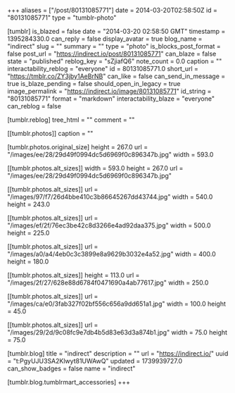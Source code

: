 +++
aliases = ["/post/80131085771"]
date = 2014-03-20T02:58:50Z
id = "80131085771"
type = "tumblr-photo"

[tumblr]
is_blazed = false
date = "2014-03-20 02:58:50 GMT"
timestamp = 1395284330.0
can_reply = false
display_avatar = true
blog_name = "indirect"
slug = ""
summary = ""
type = "photo"
is_blocks_post_format = false
post_url = "https://indirect.io/post/80131085771"
can_blaze = false
state = "published"
reblog_key = "sZjiafQ6"
note_count = 0.0
caption = ""
interactability_reblog = "everyone"
id = 80131085771.0
short_url = "https://tmblr.co/ZY3jby1AeBrNB"
can_like = false
can_send_in_message = true
is_blaze_pending = false
should_open_in_legacy = true
image_permalink = "https://indirect.io/image/80131085771"
id_string = "80131085771"
format = "markdown"
interactability_blaze = "everyone"
can_reblog = false

[tumblr.reblog]
tree_html = ""
comment = ""

[[tumblr.photos]]
caption = ""

[tumblr.photos.original_size]
height = 267.0
url = "/images/ee/28/29d49f0994dc5d6969f0c896347b.jpg"
width = 593.0

[[tumblr.photos.alt_sizes]]
width = 593.0
height = 267.0
url = "/images/ee/28/29d49f0994dc5d6969f0c896347b.jpg"

[[tumblr.photos.alt_sizes]]
url = "/images/97/f7/26d4bbe410c3b86645267dd43744.jpg"
width = 540.0
height = 243.0

[[tumblr.photos.alt_sizes]]
url = "/images/ef/2f/76ec3be42c8d3266e4ad92daa375.jpg"
width = 500.0
height = 225.0

[[tumblr.photos.alt_sizes]]
url = "/images/a0/a4/4eb0c3c3899e8a9629b3032e4a52.jpg"
width = 400.0
height = 180.0

[[tumblr.photos.alt_sizes]]
height = 113.0
url = "/images/2f/27/628e88d6784f0471690a4ab77617.jpg"
width = 250.0

[[tumblr.photos.alt_sizes]]
url = "/images/ca/e0/3fab327f02bf556c656a9dd651a1.jpg"
width = 100.0
height = 45.0

[[tumblr.photos.alt_sizes]]
url = "/images/29/2d/9c08fc9e7db4b5d83e63d3a874b1.jpg"
width = 75.0
height = 75.0

[tumblr.blog]
title = "indirect"
description = ""
url = "https://indirect.io/"
uuid = "t:PgyUJU3SA2Klwyt81UWAwQ"
updated = 1739939727.0
can_show_badges = false
name = "indirect"

[tumblr.blog.tumblrmart_accessories]
+++
